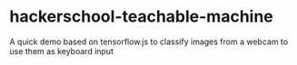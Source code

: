 # hackerschool-teachable-machine
A quick demo based on tensorflow.js to classify images from a webcam to use them as keyboard input
